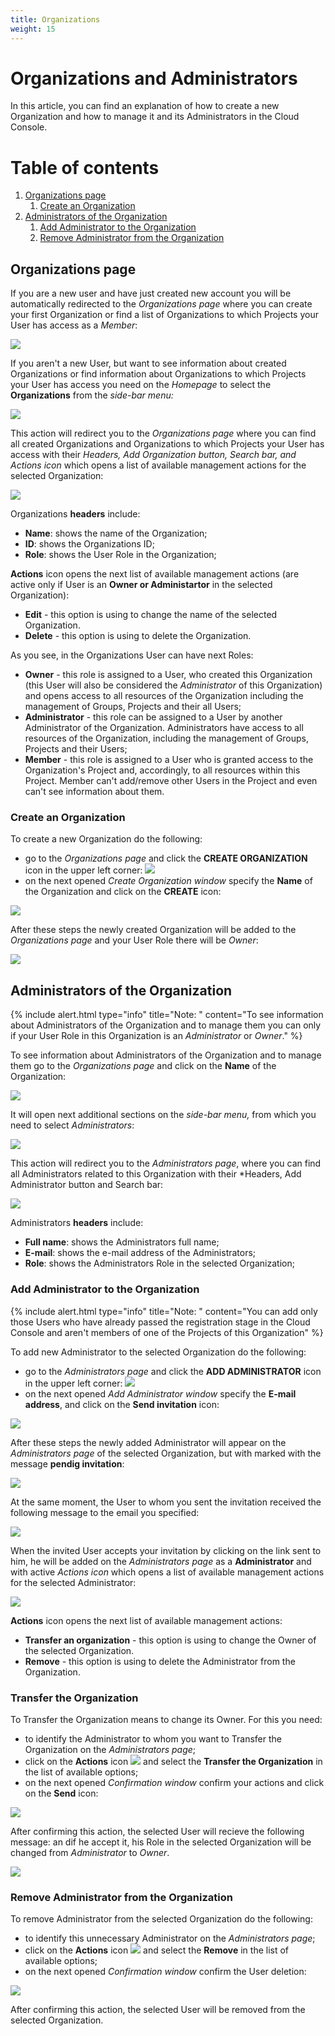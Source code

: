 ```yaml
---
title: Organizations
weight: 15
---
```


# Organizations and Administrators

In this article, you can find an explanation of how to create a new Organization and how to manage it and its Administrators in the Cloud Console.

# Table of contents

1. [Organizations page](https://kb.ventuscloud.eu/knowledge/organizations#org-page)
   1. [Create an Organization](https://kb.ventuscloud.eu/knowledge/organizations#create-org)
1. [Administrators of the Organization](https://kb.ventuscloud.eu/knowledge/organizations#users)
   1. [Add Administrator to the Organization](https://kb.ventuscloud.eu/knowledge/organizations#add-user)
   1. [Remove Administrator from the Organization](https://kb.ventuscloud.eu/knowledge/organizations#remove-user)

## Organizations page  

If you are a new user and have just created new account you will be automatically redirected to the *Organizations page* where you can create your first Organization or find a list of Organizations to which Projects your User has access as a *Member*:  

![](../../assets/images/organizations/1-org.png?classes=shadow)  

If you aren't a new User, but want to see information about created Organizations or find information about Organizations to which Projects your User has access you need on the *Homepage* to select the **Organizations** from the *side-bar menu:*  

![](../../assets/images/organizations/2-org.png?classes=shadow)  

This action will redirect you to the *Organizations page* where you can find all created Organizations and Organizations to which Projects your User has access with their *Headers, Add Organization button, Search bar, and Actions icon* which opens a list of available management actions for the selected Organization:  

![](../../assets/images/organizations/3-org.png?classes=shadow)  

Organizations **headers** include:  

- **Name**: shows the name of the Organization;  
- **ID**: shows the Organizations ID;  
- **Role**: shows the User Role in the Organization;  

**Actions** icon opens the next list of available management actions (are active only if User is an **Owner or Administartor** in the selected Organization):  

- **Edit** - this option is using to change the name of the selected Organization.  
- **Delete** - this option is using to delete the Organization.  

As you see, in the Organizations User can have next Roles:  

- **Owner** - this role is assigned to a User, who created this Organization (this User will also be considered the *Administrator* of this Organization) and opens access to all resources of the Organization including the management of Groups, Projects and their all Users;  
- **Administrator** - this role can be assigned to a User by another Administrator of the Organization. Administrators have access to all resources of the Organization, including the management of Groups, Projects and their Users;  
- **Member** - this role is assigned to a User who is granted access to the Organization's Project and, accordingly, to all resources within this Project. Member can't add/remove other Users in the Project and even can't see information about them.  

### Create an Organization  

To create a new Organization do the following:  

- go to the *Organizations page* and click the **CREATE ORGANIZATION** icon in the upper left corner: ![](../../assets/images/organizations/4-org.png)  
- on the next opened *Create Organization window* specify the **Name** of the Organization and click on the **CREATE** icon:  

![](../../assets/images/organizations/5-org.png?classes=shadow)  

After these steps the newly created Organization will be added to the *Organizations page* and your User Role there will be *Owner*:  

![](../../assets/images/organizations/6-org.png?classes=shadow)  

## Administrators of the Organization  

{% include alert.html type="info" title="Note: " content="To see information about Administrators of the Organization and to manage them you can only if your User Role in this Organization is an *Administrator* or *Owner*." %}    

To see information about Administrators of the Organization and to manage them go to the *Organizations page* and  click on the **Name** of the Organization:  

![](../../assets/images/organizations/7-org.png?classes=shadow)  

It will open next additional sections on the *side-bar menu,* from which you need to select *Administrators*:  

![](../../assets/images/organizations/8-org.png?classes=shadow)  

This action will redirect you to the *Administrators page*, where you can find all Administrators related to this Organization with their *Headers, Add Administrator button and Search bar:  

![](../../assets/images/organizations/9-org.png?classes=shadow)  

Administrators **headers** include:  

- **Full name**: shows the Administrators full name;   
- **E-mail**: shows the e-mail address of the Administrators;   
- **Role**: shows the Administrators Role in the selected Organization;  

### Add Administrator to the Organization  

{% include alert.html type="info" title="Note: " content="You can add only those Users who have already passed the registration stage in the Cloud Console and aren't members of one of the Projects of this Organization" %}     

To add new Administrator to the selected Organization do the following:   

- go to the *Administrators page* and click the **ADD ADMINISTRATOR** icon in the upper left corner: ![](../../assets/images/organizations/10-org.png?classes=shadow)          
- on the next opened *Add Administrator window* specify the **E-mail address**, and click on the **Send invitation** icon:      

![](../../assets/images/organizations/11-org.png?classes=shadow)    

After these steps the newly added Administrator will appear on the *Administrators page* of the selected Organization, but with marked with the message **pendig invitation**:  

![](../../assets/images/organizations/12-org.png?classes=shadow)  

At the same moment, the User to whom you sent the invitation received the following message to the email you specified:    

![](../../assets/images/organizations/13-org.png?classes=shadow)  

When the invited User accepts your invitation by clicking on the link sent to him, he will be  added on the *Administrators page* as a **Administrator** and with active *Actions icon* which opens a list of available management actions for the selected Administrator:  

![](../../assets/images/organizations/14-org.png?classes=shadow)  

**Actions** icon opens the next list of available management actions:  

- **Transfer an organization** - this option is using to change the Owner of the selected Organization.  
- **Remove** - this option is using to delete the Administrator from the Organization.  

### Transfer the Organization  

To Transfer the Organization means to change its Owner. 
For this you need:  

- to identify the Administrator to whom you want to Transfer the Organization on the *Administrators page*;    
- click on the **Actions** icon ![](../../assets/images/organizations/15-org.png?classes=shadow) and select the **Transfer the Organization** in the list of available options;    
- on the next opened *Confirmation window* confirm your actions and click on the **Send** icon:      

![](../../assets/images/organizations/17-org.png?classes=shadow)     

After confirming this action, the selected User will recieve the following message: an dif he accept it, his Role in the selected Organization will be changed from *Administrator* to *Owner*.    

![](../../assets/images/organizations/18-org.png?classes=shadow)   

### Remove Administrator from the Organization    

To remove Administrator from the selected Organization do the following:

- to identify this unnecessary Administrator on the *Administrators page*;   
- click on the **Actions** icon ![](../../assets/images/organizations/15-org.png?classes=shadow) and select the **Remove** in the list of available options;    
- on the next opened *Confirmation window* confirm the User deletion:    

![](../../assets/images/organizations/16-org.png?classes=shadow)     

After confirming this action, the selected User will be removed from the selected Organization.


